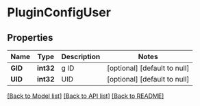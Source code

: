 # PluginConfigUser

## Properties
Name | Type | Description | Notes
------------ | ------------- | ------------- | -------------
**GID** | **int32** | g ID | [optional] [default to null]
**UID** | **int32** | UID | [optional] [default to null]

[[Back to Model list]](../README.md#documentation-for-models) [[Back to API list]](../README.md#documentation-for-api-endpoints) [[Back to README]](../README.md)

